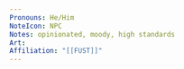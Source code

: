 ```yaml
---
Pronouns: He/Him
NoteIcon: NPC
Notes: opinionated, moody, high standards
Art: 
Affiliation: "[[FUST]]"
---
```

